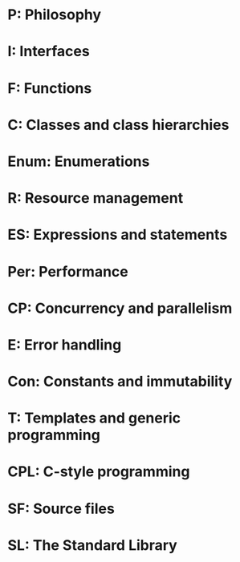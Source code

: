 # P: Philosophy

# I: Interfaces

# F: Functions

# C: Classes and class hierarchies

# Enum: Enumerations

# R: Resource management

# ES: Expressions and statements

# Per: Performance

# CP: Concurrency and parallelism

# E: Error handling

# Con: Constants and immutability

# T: Templates and generic programming

# CPL: C-style programming

# SF: Source files

# SL: The Standard Library
